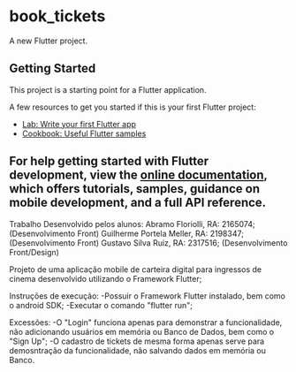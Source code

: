 # book_tickets

A new Flutter project.

## Getting Started

This project is a starting point for a Flutter application.

A few resources to get you started if this is your first Flutter project:

- [Lab: Write your first Flutter app](https://docs.flutter.dev/get-started/codelab)
- [Cookbook: Useful Flutter samples](https://docs.flutter.dev/cookbook)

For help getting started with Flutter development, view the
[online documentation](https://docs.flutter.dev/), which offers tutorials,
samples, guidance on mobile development, and a full API reference.
---------------------------------------------------------------------------------------------
Trabalho Desenvolvido pelos alunos:
Abramo Floriolli, RA: 2165074; (Desenvolvimento Front)
Guilherme Portela Meller, RA: 2198347; (Desenvolvimento Front)
Gustavo Silva Ruiz, RA: 2317516; (Desenvolvimento Front/Design)

Projeto de uma aplicação mobile de carteira digital para ingressos de cinema desenvolvido utilizando o Framework Flutter;

Instruções de execução:
-Possuir o Framework Flutter instalado, bem como o android SDK;
-Executar o comando "flutter run";

Excessões:
-O "Login" funciona apenas para demonstrar a funcionalidade, não adicionando usuários em memória ou Banco de Dados, bem como o "Sign Up";
-O cadastro de tickets de mesma forma apenas serve para demosntração da funcionalidade, não salvando dados em memória ou Banco.